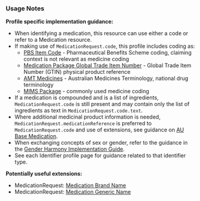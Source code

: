### Usage Notes

**Profile specific implementation guidance:**
- When identifying a medication, this resource can use either a code or refer to a Medication resource. 
- If making use of `MedicationRequest.code`, this profile includes coding as:
  - [PBS Item Code](https://www.pbs.gov.au/pbs/home) - Pharmaceutical Benefits Scheme coding, claiming context is not relevant as medicine coding
  - [Medication Package Global Trade Item Number](http://terminology.hl7.org/ValueSet/v3-GTIN) - Global Trade Item Number (GTIN) physical product reference
  - [AMT Medicines](https://healthterminologies.gov.au/fhir/ValueSet/australian-medication-1) - Australian Medicines Terminology, national drug terminology
  - [MIMS Package](https://www.mims.com.au/index.php) - commonly used medicine coding
- If a medication is compounded and is a list of ingredients, `MedicationRequest.code` is still present and may contain only the list of ingredients as text in `MedicationRequest.code.text`.
- Where additional medicinal product information is needed, `MedicationRequest.medicationReference` is preferred to `MedicationRequest.code` and use of extensions, see guidance on [AU Base Medication](StructureDefinition-au-medication.html).
- When exchanging concepts of sex or gender, refer to the guidance in the [Gender Harmony Implementation Guide](http://hl7.org/xprod/ig/uv/gender-harmony/).
- See each Identifier profile page for guidance related to that identifier type.

**Potentially useful extensions:**
* MedicationRequest: [Medication Brand Name](StructureDefinition-medication-brand-name.html) 
* MedicationRequest: [Medication Generic Name](StructureDefinition-medication-generic-name.html)